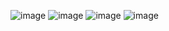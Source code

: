 ![image](https://github.com/user-attachments/assets/85c6b43d-e686-4f56-81d2-1771ae2d50bb)
![image](https://github.com/user-attachments/assets/ee7922d5-c234-4ff6-811a-7c8ce2688edf)
![image](https://github.com/user-attachments/assets/c35f92f1-2bf2-42bb-ac88-0b44fbfc6e07)
![image](https://github.com/user-attachments/assets/48c74651-1e42-4167-a152-e5f0196630e5)
